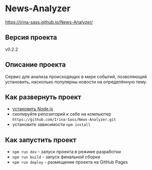# News-Analyzer

https://irina-sass.github.io/News-Analyzer/

## Версия проекта

v0.2.2

## Описание проекта

Сервис для анализа происходящих в мире событий, позволяющий установить, насколько популярны новости на определённую тему.

## Как развернуть проект

- [установить Node.js](https://nodejs.org/en/download/)
- скопируйте репозиторий к себе на компьютер
  `https://github.com/Irina-Sass/News-Analyzer.git`
- установите зависимости
  `npm install`

## Как запустить проект

- `npm run dev` - запуск проекта в режиме разработки
- `npm run build` - запуск финальной сборки
- `npm run deploy` - размещение проекта на GitHub Pages
